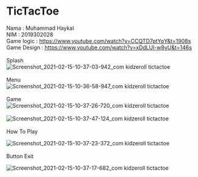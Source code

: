 # TicTacToe
Nama        : Muhammad Haykal </br>
NIM         : 2019302028 </br>
Game logic  : https://www.youtube.com/watch?v=CCQTD7ptYqY&t=1908s </br>
Game Design : https://www.youtube.com/watch?v=xDdLUl-w8yU&t=146s </br></br>
Splash</br>
![Screenshot_2021-02-15-10-37-03-942_com kidzeroll tictactoe](https://user-images.githubusercontent.com/55922381/107903633-581f3480-6f7c-11eb-81f6-ca7257a77443.jpg)</br></br>
Menu</br>
![Screenshot_2021-02-15-10-36-58-947_com kidzeroll tictactoe](https://user-images.githubusercontent.com/55922381/107903565-2c9c4a00-6f7c-11eb-9cfd-5f556e2b5261.jpg)</br></br>
Game</br>
![Screenshot_2021-02-15-10-37-26-720_com kidzeroll tictactoe](https://user-images.githubusercontent.com/55922381/107903967-19d64500-6f7d-11eb-8216-f031532bb9a1.jpg)</br></br>
![Screenshot_2021-02-15-10-37-47-124_com kidzeroll tictactoe](https://user-images.githubusercontent.com/55922381/107904123-79345500-6f7d-11eb-8419-9934ff805702.jpg)</br></br>
How To Play</br>

![Screenshot_2021-02-15-10-37-23-372_com kidzeroll tictactoe](https://user-images.githubusercontent.com/55922381/107904233-c44e6800-6f7d-11eb-8aef-137d2d56d30e.jpg)</br></br>
Button Exit</br>

![Screenshot_2021-02-15-10-37-17-682_com kidzeroll tictactoe](https://user-images.githubusercontent.com/55922381/107904283-f4960680-6f7d-11eb-9536-cd57d0010a39.jpg)
